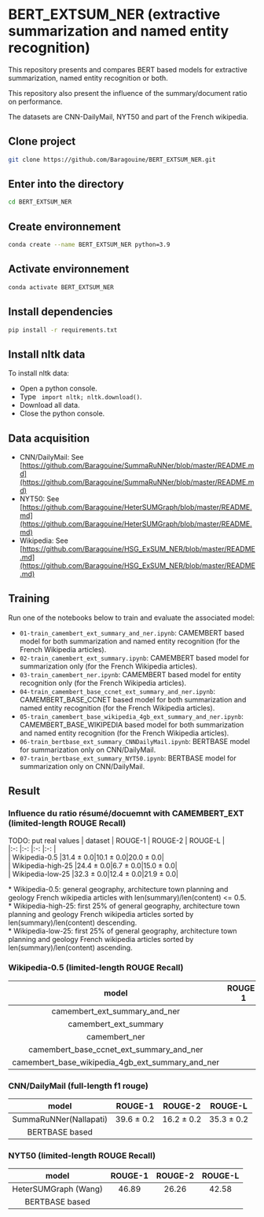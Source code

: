 # BERT_EXTSUM_NER (extractive summarization and named entity recognition)
This repository presents and compares BERT based models for extractive summarization, named entity recognition or both.  
  
This repository also present the influence of the summary/document ratio on performance.  
  
The datasets are CNN-DailyMail, NYT50 and part of the French wikipedia.  

## Clone project
```bash
git clone https://github.com/Baragouine/BERT_EXTSUM_NER.git
```

## Enter into the directory
```bash
cd BERT_EXTSUM_NER
```

## Create environnement
```bash
conda create --name BERT_EXTSUM_NER python=3.9
```

## Activate environnement
```bash
conda activate BERT_EXTSUM_NER
```

## Install dependencies
```bash
pip install -r requirements.txt
```

## Install nltk data
To install nltk data:
  - Open a python console.
  - Type ``` import nltk; nltk.download()```.
  - Download all data.
  - Close the python console.

## Data acquisition
  - CNN/DailyMail: See [https://github.com/Baragouine/SummaRuNNer/blob/master/README.md](https://github.com/Baragouine/SummaRuNNer/blob/master/README.md)
  - NYT50: See [https://github.com/Baragouine/HeterSUMGraph/blob/master/README.md](https://github.com/Baragouine/HeterSUMGraph/blob/master/README.md)
  - Wikipedia: See [https://github.com/Baragouine/HSG_ExSUM_NER/blob/master/README.md](https://github.com/Baragouine/HSG_ExSUM_NER/blob/master/README.md)

## Training
Run one of the notebooks below to train and evaluate the associated model:  
  - `01-train_camembert_ext_summary_and_ner.ipynb`: CAMEMBERT based model for both summarization and named entity recognition (for the French Wikipedia articles).
  - `02-train_camembert_ext_summary.ipynb`: CAMEMBERT based model for summarization only (for the French Wikipedia articles).
  - `03-train_camembert_ner.ipynb`: CAMEMBERT based model for entity recognition only (for the French Wikipedia articles).
  - `04-train_camembert_base_ccnet_ext_summary_and_ner.ipynb`: CAMEMBERT_BASE_CCNET based model for both summarization and named entity recognition (for the French Wikipedia articles).
  - `05-train_camembert_base_wikipedia_4gb_ext_summary_and_ner.ipynb`: CAMEMBERT_BASE_WIKIPEDIA based model for both summarization and named entity recognition (for the French Wikipedia articles).
  - `06-train_bertbase_ext_summary_CNNDailyMail.ipynb`: BERTBASE model for summarization only on CNN/DailyMail.
  - `07-train_bertbase_ext_summary_NYT50.ipynb`: BERTBASE model for summarization only on CNN/DailyMail.

## Result

### Influence du ratio résumé/docuemnt with CAMEMBERT_EXT (limited-length ROUGE Recall)
TODO: put real values
| dataset | ROUGE-1 | ROUGE-2 | ROUGE-L |  
|:-:      |:-:      |:-:      |:-:      |  
| Wikipedia-0.5 |31.4 &plusmn; 0.0|10.1 &plusmn; 0.0|20.0 &plusmn; 0.0|  
| Wikipedia-high-25 |24.4 &plusmn; 0.0|6.7 &plusmn; 0.0|15.0 &plusmn; 0.0|  
| Wikipedia-low-25 |32.3 &plusmn; 0.0|12.4 &plusmn; 0.0|21.9 &plusmn; 0.0|  


&ast; Wikipedia-0.5: general geography, architecture town planning and geology French wikipedia articles with len(summary)/len(content) <= 0.5.  
&ast; Wikipedia-high-25: first 25% of general geography, architecture town planning and geology French wikipedia articles sorted by len(summary)/len(content) descending.  
&ast; Wikipedia-low-25: first 25% of general geography, architecture town planning and geology French wikipedia articles sorted by len(summary)/len(content) ascending.  

### Wikipedia-0.5 (limited-length ROUGE Recall)
| model | ROUGE-1 | ROUGE-2 | ROUGE-L | NER-BCELoss |  
|:-:      |:-:      |:-:      |:-:      |:-:          |  
|camembert_ext_summary_and_ner|||||  
|camembert_ext_summary|||||  
|camembert_ner|||||  
|camembert_base_ccnet_ext_summary_and_ner|||||  
|camembert_base_wikipedia_4gb_ext_summary_and_ner|||||  

### CNN/DailyMail (full-length f1 rouge)
| model | ROUGE-1 | ROUGE-2 | ROUGE-L |  
|:-:    |:-:      |:-:      |:-:      |  
|SummaRuNNer(Nallapati)|39.6 &plusmn; 0.2|16.2 &plusmn; 0.2|35.3 &plusmn; 0.2|  
| BERTBASE based |||  

### NYT50 (limited-length ROUGE Recall)
| model | ROUGE-1 | ROUGE-2 | ROUGE-L |  
|:-:    |:-:      |:-:      |:-:      |  
| HeterSUMGraph (Wang) | 46.89 | 26.26 | 42.58 |
| BERTBASE based |||  
